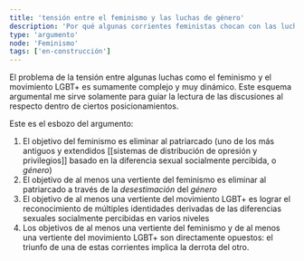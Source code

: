 ```yaml
---
title: 'tensión entre el feminismo y las luchas de género'
description: 'Por qué algunas corrientes feministas chocan con las luchas de género'
type: 'argumento'
node: 'Feminismo'
tags: ['en-construcción']
---
```


El problema de la tensión entre algunas luchas como el feminismo y el movimiento LGBT+ es sumamente complejo y muy dinámico. Este esquema argumental me sirve solamente para guiar la lectura de las discusiones al respecto dentro de ciertos posicionamientos.

Este es el esbozo del argumento:

1. El objetivo del feminismo es eliminar al patriarcado (uno de los más antiguos y extendidos [[sistemas de distribución de opresión y privilegios]] basado en la diferencia sexual socialmente percibida, o *género*)
2. El objetivo de al menos una vertiente del feminismo es eliminar al patriarcado a través de la *desestimación* del *género*
3. El objetivo de al menos una vertiente del movimiento LGBT+ es lograr el reconocimiento de múltiples identidades derivadas de las diferencias sexuales socialmente percibidas en varios niveles
4. Los objetivos de al menos una vertiente del feminismo y de al menos una vertiente del movimiento LGBT+ son directamente opuestos: el triunfo de una de estas corrientes implica la derrota del otro.
